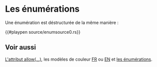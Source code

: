 # Les énumérations

Une énumération est déstructurée de la même manière :

{{#playpen source/enumsource0.rs}}

## Voir aussi

[L'attribut allow(...)](../chapitre11/deadcode.html), les modèles de couleur [FR](https://fr.wikipedia.org/wiki/Modèle_colorimétrique) ou [EN](https://en.wikipedia.org/wiki/Color_model) et [les énumérations](../chapitre3/enum.html).
